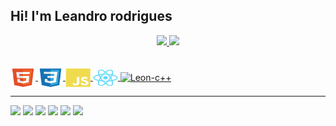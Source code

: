 ## Hi! I'm Leandro rodrigues

<div align="center">
    <a href="https://github.com/LeandroBRodrigues">
    <img height="250em" src="https://github-readme-stats.vercel.app/api?username=LeandroBRodrigues&show_icons=true&theme=tokyonight&include_all_commits=true&count_private=true"/>
    <img height="250em" src="https://github-readme-stats.vercel.app/api/top-langs/?username=LeandroBRodrigues&theme=tokyonight"/>
</div>
    <br>
<div style="display: inline_block">
    <br>
    <img align="center" alt="leon-HTML" height="30" width="40" src="https://raw.githubusercontent.com/devicons/devicon/master/icons/html5/html5-original.svg">
    <img align="center" alt="Leon-CSS" height="30" width="40" src="https://raw.githubusercontent.com/devicons/devicon/master/icons/css3/css3-original.svg">
    <img align="center" alt="Leon-Js" height="30" width="40" src="https://raw.githubusercontent.com/devicons/devicon/master/icons/javascript/javascript-plain.svg">
    <img align="center" alt="Leon-React" height="30" width="40" src="https://raw.githubusercontent.com/devicons/devicon/master/icons/react/react-original.svg">
    <img align="center" alt="Leon-c++" height="30" width="40" src="https://cdn.jsdelivr.net/gh/devicons/devicon/icons/cplusplus/cplusplus-original.svg">
</div>
  <hr>
 <div>
     <a href="https://www.instagram.com/_leandro._.rodrigues_/" target="_blank"><img src="https://img.shields.io/badge/-Instagram-%23E4405F?style=for-the-badge&logo=instagram&logoColor=white" target="_blank"></a>
     <a href = "mailto:takiharatakashi@hotmail.com"><img src="https://img.shields.io/badge/Microsoft_Outlook-0078D4?style=for-the-badge&logo=microsoft-outlook&   logoColor=white" target="_blank"></a>
     <a href="https://www.linkedin.com/in/takiharatakashi/" target="_blank"><img src="https://img.shields.io/badge/-LinkedIn-%230077B5?style=for-the-badge&logo=linkedin&logoColor=white" target="_blank"></a> 
     <a href="https://msng.link/o/?Takihara_Taki=tg" target="_blank" target="_blank"><img src="https://img.shields.io/badge/Telegram-2CA5E0?style=for-the-badge&logo=telegram&logoColor=white"></a>
     <a href="https://msng.link/o/?Takihara_Taki=tg" target="_blank"><img width=85px src="https://aleen42.github.io/badges/src/line.svg" target="_blank"></a>
     <a href="#" target="_blank"><img width=140px src="https://aleen42.github.io/badges/src/photoshop.svg" target="_blank"></a>
 </div>
